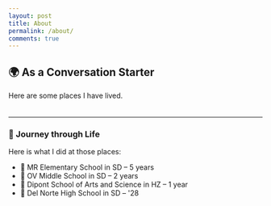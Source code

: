 ```yaml
---
layout: post
title: About
permalink: /about/
comments: true
---
```


## 🌍 As a Conversation Starter

Here are some places I have lived.

<style>
    .grid-container {
        display: grid;
        grid-template-columns: repeat(auto-fill, minmax(180px, 1fr));
        gap: 20px;
        margin-top: 20px;
    }

    .grid-item {
        position: relative;
        background: #fff;
        border-radius: 12px;
        box-shadow: 0 4px 10px rgba(0,0,0,0.1);
        text-align: center;
        padding: 15px;
        transition: transform 0.2s ease, box-shadow 0.2s ease;
        overflow: hidden;
    }

    .grid-item:hover {
        transform: translateY(-5px);
        box-shadow: 0 8px 18px rgba(0,0,0,0.15);
    }

    .grid-item img {
        width: 100%;
        height: 120px;
        object-fit: cover;
        border-radius: 8px;
        transition: transform 0.3s ease;
    }

    .grid-item img:hover {
        transform: scale(1.05);
    }

    .grid-item p {
        margin: 10px 0 5px;
        font-size: 0.95rem;
        color: #444;
    }

    .grid-item p:first-of-type {
        font-weight: bold;
        color: #222;
    }

    /* 彩带样式 */
    .ribbon {
        position: absolute;
        top: 12px;
        left: -40px;
        width: 160px;
        text-align: center;
        line-height: 24px;
        font-size: 0.8rem;
        font-weight: bold;
        color: white;
        transform: rotate(-45deg);
        background: linear-gradient(90deg, #ff4d6d, #ff9f1c, #2ec4b6);
        box-shadow: 0 2px 6px rgba(0,0,0,0.2);
        animation: ribbonWave 3s infinite ease-in-out;
    }

    @keyframes ribbonWave {
        0%, 100% { transform: rotate(-45deg) translateY(0); }
        50% { transform: rotate(-45deg) translateY(3px); }
    }

    @media (max-width: 600px) {
        .grid-item {
            padding: 10px;
        }
        .grid-item img {
            height: 100px;
        }
    }
</style>

<div class="grid-container" id="grid_container">
    <!-- content will be added here by JavaScript -->
</div>

<script>
    var container = document.getElementById("grid_container");

    var http_source = "https://upload.wikimedia.org/wikipedia/commons/";
    var living_in_the_world = [
        {
            "flag": "0/01/Flag_of_California.svg",
            "greeting": "Hi 👋",
            "description": "California - forever",
            "ribbon": "🏠 Home"
        },
        {
            "flag": "f/fa/Flag_of_the_People%27s_Republic_of_China.svg",
            "greeting": "你好 👋",
            "description": "China - 1 year",
            "ribbon": "🇨🇳 1 year"
        }
    ];

    for (const location of living_in_the_world) {
        var gridItem = document.createElement("div");
        gridItem.className = "grid-item";  

        // 彩带
        var ribbon = document.createElement("div");
        ribbon.className = "ribbon";
        ribbon.textContent = location.ribbon;

        var img = document.createElement("img");
        img.src = http_source + location.flag; 
        img.alt = location.flag + " Flag"; 

        var description = document.createElement("p");
        description.textContent = location.description; 

        var greeting = document.createElement("p");
        greeting.textContent = location.greeting;  

        gridItem.appendChild(ribbon);
        gridItem.appendChild(img);
        gridItem.appendChild(description);
        gridItem.appendChild(greeting);
        container.appendChild(gridItem);
    }
</script>

---

### 🚶 Journey through Life

Here is what I did at those places:

- 🏫 MR Elementary School in SD – 5 years  
- 🏫 OV Middle School in SD – 2 years  
- 🏫 Dipont School of Arts and Science in HZ – 1 year  
- 🏫 Del Norte High School in SD – '28  
